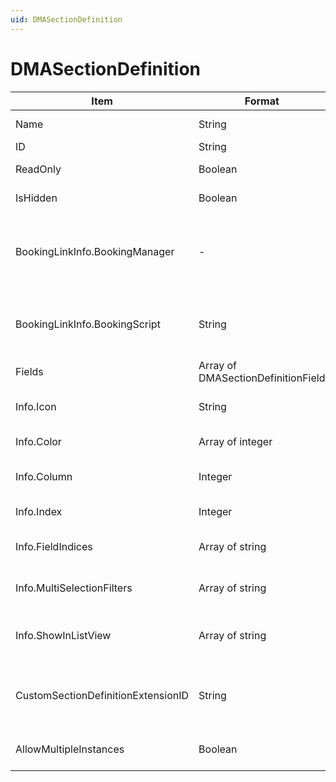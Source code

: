 ```yaml
---
uid: DMASectionDefinition
---
```


# DMASectionDefinition

| Item | Format | Description |
|--|--|--|
| Name | String | The name of the job section. |
| ID | String | The ID of the job section. |
| ReadOnly | Boolean | Indicates whether the job section can be modified. |
| IsHidden | Boolean | Indicates whether the job section is hidden. |
| BookingLinkInfo.BookingManager | - | The DataMiner ID, element ID and name of the Booking Manager element that is used, in case the section is linked to a booking. |
| BookingLinkInfo.BookingScript | String | The script that should be executed when a user clicks an action in the job section, in case the section is linked to a booking. |
| Fields | Array of DMASectionDefinitionField | See [DMASectionDefinitionField](xref:DMASectionDefinitionField). |
| Info.Icon | String | The name of the icon associated with this section. |
| Info.Color | Array of integer | The background color of the section, in RGB format. |
| Info.Column | Integer | The column of the Jobs app containing this job section. |
| Info.Index | Integer | The row of the Jobs app containing this job section. |
| Info.FieldIndices | Array of string | Determines the position and order of the fields in the section. |
| Info.MultiSelectionFilters | Array of string | The IDs of the dropdown fields that are configured as filter, if available. |
| Info.ShowInListView | Array of string | Determines whether the section is shown as a column in the list of jobs in the Jobs app. |
| CustomSectionDefinitionExtensionID | String | The section definition ID of the section definition that is created in case a field is added to the default section. |
| AllowMultipleInstances | Boolean | Indicates whether multiple instances of the job section will be allowed. |
